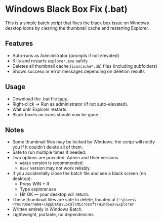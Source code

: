 # Windows Black Box Fix (.bat)

This is a simple batch script that fixes the black box issue on Windows desktop icons by clearing the thumbnail cache and restarting Explorer.

## Features
- Auto-runs as Administrator (prompts if not elevated)  
- Kills and restarts `explorer.exe` safely  
- Deletes all thumbnail cache (`iconcache*.db`) files (including subfolders)
- Shows success or error messages depending on deletion results  

## Usage
- Download the .bat file [here](https://github.com/CreeperGuy0842/BlackBoxFix-Batch/releases).
- Right-click → Run as administrator (if not auto-elevated).
- Wait until Explorer restarts.
- Black boxes on icons should now be gone.

##  Notes
- Some thumbnail files may be locked by Windows; the script will notify you if it couldn’t delete all of them.  
- Safe to run multiple times if needed.
- Two options are provided: Admin and User versions.
  - `Admin` version is recommended.
  - `User` version may not work reliably.
- If you accidentally close the batch file and see a black screen (no desktop):
  - Press WIN + R
  - Type explorer.exe
  - Hit OK — your desktop will return.
- These thumbnail files are safe to delete, located at `C:\Users\<YourUsername>\AppData\Local\Microsoft\Windows\Explorer`
- Written entirely in Windows Batch.
- Lightweight, portable, no dependencies.
